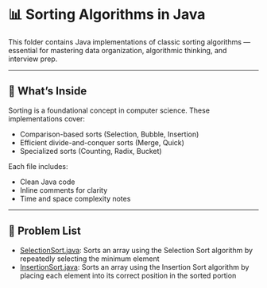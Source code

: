 # 📊 Sorting Algorithms in Java

This folder contains Java implementations of classic sorting algorithms — essential for mastering data organization, algorithmic thinking, and interview prep.

---

## 📘 What’s Inside

Sorting is a foundational concept in computer science. These implementations cover:

- Comparison-based sorts (Selection, Bubble, Insertion)
- Efficient divide-and-conquer sorts (Merge, Quick)
- Specialized sorts (Counting, Radix, Bucket)

Each file includes:
- Clean Java code
- Inline comments for clarity
- Time and space complexity notes

---

## 📂 Problem List
- [SelectionSort.java](SelectionSort.java): Sorts an array using the Selection Sort algorithm by repeatedly selecting the minimum element
- [InsertionSort.java](InsertionSort.java): Sorts an array using the Insertion Sort algorithm by placing each element into its correct position in the sorted portion

